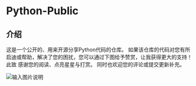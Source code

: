 # Python-Public
## 介绍
这是一个公开的、用来开源分享Python代码的仓库。
如果该仓库的代码对您有所启迪或帮助，解决了您的困扰，您可以通过下图给予赞赏，让我获得更大的支持！
此致
感谢您的阅读、点亮星星与打赏。
同时也欢迎您的评论或提交更新补充。

![输入图片说明](https://images.gitee.com/uploads/images/2021/0705/180702_1135edba_7770220.png "屏幕截图.png")

